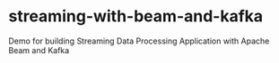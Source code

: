 # streaming-with-beam-and-kafka
Demo for building Streaming Data Processing Application with Apache Beam and Kafka
